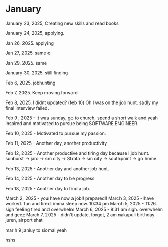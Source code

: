 # January

January 23, 2025, Creating new skills and read books 

January 24, 2025, applying.

Jan 26, 2025. applying 

Jan 27, 2025. same q

Jan 29, 2025. same

January 30, 2025. still finding

Feb 6, 2025. jobhunting

Feb 7, 2025. Keep moving forward

Feb 8, 2025. I didnt updated? (feb 10) Oh I was on the job hunt. sadly my final interview failed.

Feb 9 , 2025 - It was sunday, go to church, spend a short walk and yeah inspired and motivated to pursue being SOFTWARE ENGINEER.

Feb 10, 2025 - Motivated to pursue my passion.

Feb 11, 2025 - Another day, another productivity

Feb 12, 2025 - Another productive and tiring day because I job hunt. sunburst -> jaro -> sm city -> Strata -> sm city -> southpoint -> go home.

Feb 13, 2025 - Another day and another job hunt.

Feb 14, 2025 - Another day to be progress

Feb 18, 2025 - Another day to find a job.

March 2, 2025 - you have now a job!! prepared!!
March 3, 2025 - have worked. fun and tired. imma sleep now. 10:34 pm
March 5, 2025 - 11:26. sigh feeling tired and overwhelm
March 6, 2025 - 8:31 am sigh. overwhelm and geez
March 7, 2025 - didn't update, forgot, 2 am nakapuli birthday juren, airport shat

mar h 9 janiuy to siomai
yeah

hshs